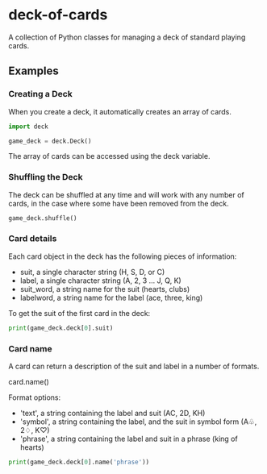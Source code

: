 # deck-of-cards
A collection of Python classes for managing a deck of standard playing cards.

## Examples

### Creating a Deck

When you create a deck, it automatically creates an array of cards.

```python
import deck

game_deck = deck.Deck()
```

The array of cards can be accessed using the deck variable.

### Shuffling the Deck

The deck can be shuffled at any time and will work with any number of cards, in the case where some have been removed from the deck.

```python
game_deck.shuffle()
```

### Card details

Each card object in the deck has the following pieces of information:

- suit, a single character string (H, S, D, or C)
- label, a single character string (A, 2, 3 ... J, Q, K)
- suit_word, a string name for the suit (hearts, clubs)
- labelword, a string name for the label (ace, three, king)

To get the suit of the first card in the deck:

```python
print(game_deck.deck[0].suit)
```

### Card name

A card can return a description of the suit and label in a number of formats.

card.name(<format>)

Format options:

- 'text', a string containing the label and suit (AC, 2D, KH)
- 'symbol', a string containing the label, and the suit in symbol form (A♧, 2♢, K♡)
- 'phrase', a string containing the label and suit in a phrase (king of hearts)

```python
print(game_deck.deck[0].name('phrase'))
```
